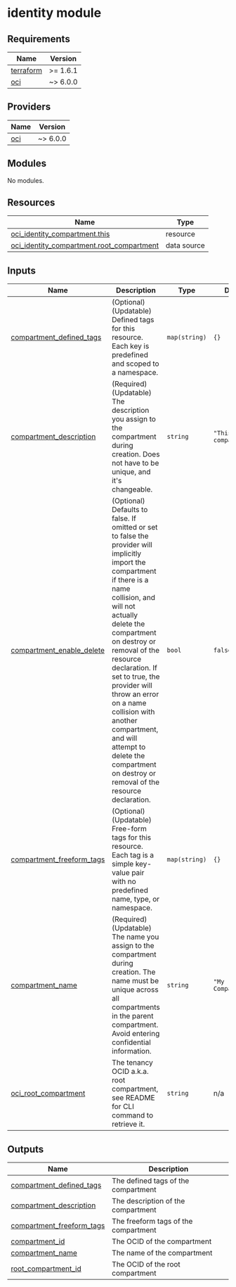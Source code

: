 # identity module

<!-- BEGINNING OF PRE-COMMIT-TERRAFORM DOCS HOOK -->
## Requirements

| Name | Version |
|------|---------|
| <a name="requirement_terraform"></a> [terraform](#requirement\_terraform) | >= 1.6.1 |
| <a name="requirement_oci"></a> [oci](#requirement\_oci) | ~> 6.0.0 |

## Providers

| Name | Version |
|------|---------|
| <a name="provider_oci"></a> [oci](#provider\_oci) | ~> 6.0.0 |

## Modules

No modules.

## Resources

| Name | Type |
|------|------|
| [oci_identity_compartment.this](https://registry.terraform.io/providers/oracle/oci/latest/docs/resources/identity_compartment) | resource |
| [oci_identity_compartment.root_compartment](https://registry.terraform.io/providers/oracle/oci/latest/docs/data-sources/identity_compartment) | data source |

## Inputs

| Name | Description | Type | Default | Required |
|------|-------------|------|---------|:--------:|
| <a name="input_compartment_defined_tags"></a> [compartment\_defined\_tags](#input\_compartment\_defined\_tags) | (Optional) (Updatable) Defined tags for this resource. Each key is predefined and scoped to a namespace. | `map(string)` | `{}` | no |
| <a name="input_compartment_description"></a> [compartment\_description](#input\_compartment\_description) | (Required) (Updatable) The description you assign to the compartment during creation. Does not have to be unique, and it's changeable. | `string` | `"This is a compartment."` | no |
| <a name="input_compartment_enable_delete"></a> [compartment\_enable\_delete](#input\_compartment\_enable\_delete) | (Optional) Defaults to false. If omitted or set to false the provider will implicitly import the compartment if there is a name collision, and will not actually delete the compartment on destroy or removal of the resource declaration. If set to true, the provider will throw an error on a name collision with another compartment, and will attempt to delete the compartment on destroy or removal of the resource declaration. | `bool` | `false` | no |
| <a name="input_compartment_freeform_tags"></a> [compartment\_freeform\_tags](#input\_compartment\_freeform\_tags) | (Optional) (Updatable) Free-form tags for this resource. Each tag is a simple key-value pair with no predefined name, type, or namespace. | `map(string)` | `{}` | no |
| <a name="input_compartment_name"></a> [compartment\_name](#input\_compartment\_name) | (Required) (Updatable) The name you assign to the compartment during creation. The name must be unique across all compartments in the parent compartment. Avoid entering confidential information. | `string` | `"My Compartment"` | no |
| <a name="input_oci_root_compartment"></a> [oci\_root\_compartment](#input\_oci\_root\_compartment) | The tenancy OCID a.k.a. root compartment, see README for CLI command to retrieve it. | `string` | n/a | yes |

## Outputs

| Name | Description |
|------|-------------|
| <a name="output_compartment_defined_tags"></a> [compartment\_defined\_tags](#output\_compartment\_defined\_tags) | The defined tags of the compartment |
| <a name="output_compartment_description"></a> [compartment\_description](#output\_compartment\_description) | The description of the compartment |
| <a name="output_compartment_freeform_tags"></a> [compartment\_freeform\_tags](#output\_compartment\_freeform\_tags) | The freeform tags of the compartment |
| <a name="output_compartment_id"></a> [compartment\_id](#output\_compartment\_id) | The OCID of the compartment |
| <a name="output_compartment_name"></a> [compartment\_name](#output\_compartment\_name) | The name of the compartment |
| <a name="output_root_compartment_id"></a> [root\_compartment\_id](#output\_root\_compartment\_id) | The OCID of the root compartment |
<!-- END OF PRE-COMMIT-TERRAFORM DOCS HOOK -->
